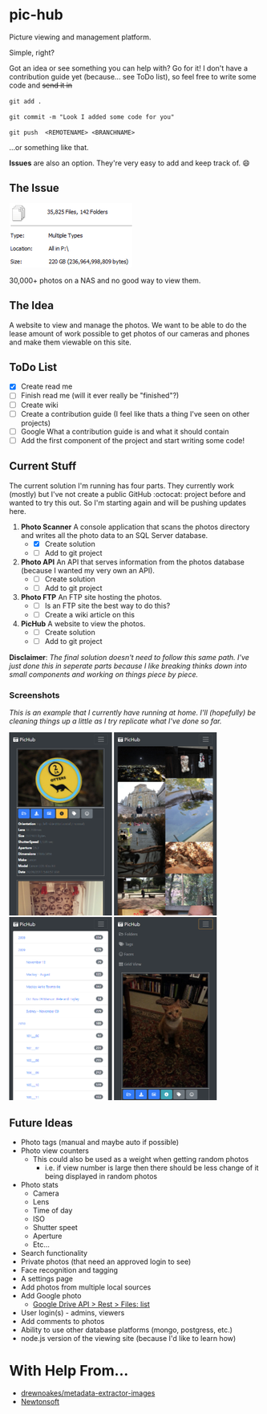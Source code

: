# pic-hub
Picture viewing and management platform. 

Simple, right?

Got an idea or see something you can help with? Go for it! I don't have a contribution guide yet (because... see ToDo list), so feel free to write some code and ~~send it in~~ 

`git add . `

`git commit -m "Look I added some code for you"`

`git push  <REMOTENAME> <BRANCHNAME> `

...or something like that.

**Issues** are also an option. They're very easy to add and keep track of.
😄

## The Issue
![Photo Properties](https://github.com/paananen/pic-hub/raw/master/screencaps/photo-properties.png)

30,000+ photos on a NAS and no good way to view them.

## The Idea
A website to view and manage the photos. We want to be able to do the lease amount of work possible to get photos of our cameras and phones and make them viewable on this site.

## ToDo List
- [x] Create read me
- [ ] Finish read me (will it ever really be "finished"?)
- [ ] Create wiki
- [ ] Create a contribution guide (I feel like thats a thing I've seen on other projects)
- [ ] Google What a contribution guide is and what it should contain
- [ ] Add the first component of the project and start writing some code!

## Current Stuff
The current solution I'm running has four parts. They currently work (mostly) but I've not create a public GitHub :octocat: project before and wanted to try this out. So I'm starting again and will be pushing updates here. 

1. **Photo Scanner** A console application that scans the photos directory and writes all the photo data to an SQL Server database.
    * - [x] Create solution
    * - [ ] Add to git project
2. **Photo API** An API that serves information from the photos database (because I wanted my very own an API).
    * - [ ] Create solution
    * - [ ] Add to git project
3. **Photo FTP** An FTP site hosting the photos.
    * - [ ] Is an FTP site the best way to do this?
    * - [ ] Create a wiki article on this
4. **PicHub** A website to view the photos.
    * - [ ] Create solution
    * - [ ] Add to git project

**Disclaimer**: *The final solution doesn't need to follow this same path. I've just done this in seperate parts because I like breaking thinks down into small components and working on things piece by piece.*

### Screenshots
*This is an example that I currently have running at home. I'll (hopefully) be cleaning things up a little as I try replicate what I've done so far.*

<img src="https://github.com/paananen/pic-hub/raw/master/screencaps/pichub-default-view.png" width= "205" height="365">&nbsp;<img src="https://github.com/paananen/pic-hub/raw/master/screencaps/pichub-grid-view.png" width= "205" height="365">&nbsp;<img src="https://github.com/paananen/pic-hub/raw/master/screencaps/pichub-folder-view.png" width= "205" height="365">&nbsp;<img src="https://github.com/paananen/pic-hub/raw/master/screencaps/pichub-default-view-with-menu.png" width= "205" height="365">

## Future Ideas
* Photo tags (manual and maybe auto if possible)
* Photo view counters
  * This could also be used as a weight when getting random photos
    * i.e. if view number is large then there should be less change of it being displayed in random photos
* Photo stats
  * Camera
  * Lens
  * Time of day
  * ISO
  * Shutter speet
  * Aperture
  * Etc...
* Search functionality
* Private photos (that need an approved login to see)
* Face recognition and tagging
* A settings page
* Add photos from multiple local sources
* Add Google photo
  * [Google Drive API > Rest > Files: list](https://developers.google.com/drive/v3/reference/files/list)
* User login(s) - admins, viewers
* Add comments to photos
* Ability to use other database platforms (mongo, postgress, etc.)
* node.js version of the viewing site (because I'd like to learn how)

# With Help From...
* [drewnoakes/metadata-extractor-images](https://github.com/drewnoakes/metadata-extractor-images)
* [Newtonsoft](https://www.newtonsoft.com/json)
